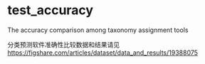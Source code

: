 # test_accuracy
The accuracy comparison among taxonomy assignment tools

分类预测软件准确性比较数据和结果请见 https://figshare.com/articles/dataset/data_and_results/19388075
